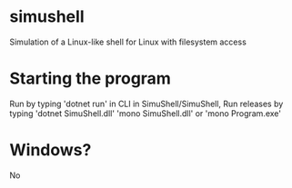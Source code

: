 # simushell
Simulation of a Linux-like shell for Linux with filesystem access

# Starting the program
Run by typing 'dotnet run' in CLI in SimuShell/SimuShell, Run releases by typing 'dotnet SimuShell.dll' 'mono SimuShell.dll' or 'mono Program.exe'

# Windows?
No
